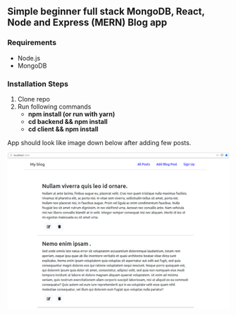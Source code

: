 ## Simple beginner full stack MongoDB, React, Node and Express (MERN) Blog app ##

### Requirements ###
 * Node.js
 * MongoDB
 
### Installation Steps ###
1. Clone repo
2. Run following commands
   - **npm install (or run with yarn)**   
   - **cd backend && npm install**
   - **cd client && npm install**
   
 App should look like image down below after adding few posts.
   
![alt text](blog-app.png "Blog app")
